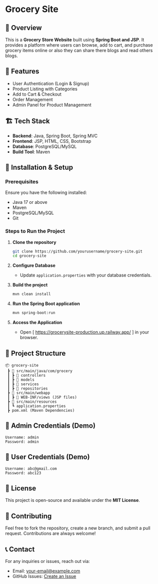 # Grocery Site

## 🛒 Overview
This is a **Grocery Store Website** built using **Spring Boot and JSP**. It provides a platform where users can browse, add to cart, and purchase grocery items online or also they can share there blogs and read others blogs.

## 🚀 Features
- User Authentication (Login & Signup)
- Product Listing with Categories
- Add to Cart & Checkout
- Order Management
- Admin Panel for Product Management

## 🏗️ Tech Stack
- **Backend**: Java, Spring Boot, Spring MVC
- **Frontend**: JSP, HTML, CSS, Bootstrap
- **Database**: PostgreSQL/MySQL
- **Build Tool**: Maven

## 🔧 Installation & Setup
### Prerequisites
Ensure you have the following installed:
- Java 17 or above
- Maven
- PostgreSQL/MySQL
- Git

### Steps to Run the Project
1. **Clone the repository**
   ```sh
   git clone https://github.com/yourusername/grocery-site.git
   cd grocery-site
   ```
2. **Configure Database**
   - Update `application.properties` with your database credentials.

3. **Build the project**
   ```sh
   mvn clean install
   ```

4. **Run the Spring Boot application**
   ```sh
   mvn spring-boot:run
   ```

5. **Access the Application**
   - Open [ https://grocerysite-production.up.railway.app/ ] in your browser.

## 📂 Project Structure
```
📦 grocery-site
 ┣ 📂 src/main/java/com/grocery
 ┃ ┣ 📂 controllers
 ┃ ┣ 📂 models
 ┃ ┣ 📂 services
 ┃ ┣ 📂 repositories
 ┣ 📂 src/main/webapp
 ┃ ┣ 📂 WEB-INF/views (JSP files)
 ┣ 📂 src/main/resources
 ┃ ┗ application.properties
 ┣ pom.xml (Maven Dependencies)
```

## 🔑 Admin Credentials (Demo)
```
Username: admin
Password: admin
```

## 🔑 User Credentials (Demo)
```
Username: abc@gmail.com
Password: abc123
```

## 📜 License
This project is open-source and available under the **MIT License**.

## 🤝 Contributing
Feel free to fork the repository, create a new branch, and submit a pull request. Contributions are always welcome!

## 📞 Contact
For any inquiries or issues, reach out via:
- Email: your-email@example.com
- GitHub Issues: [Create an Issue](https://github.com/SuperHim0/Grocery_site/issues)


